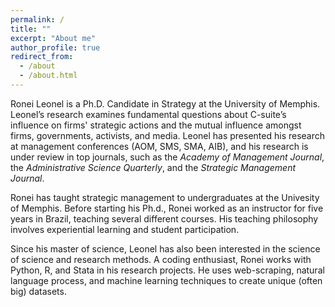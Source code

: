 ```yaml
---
permalink: /
title: ""
excerpt: "About me"
author_profile: true
redirect_from: 
  - /about
  - /about.html
---
```


Ronei Leonel is a Ph.D. Candidate in Strategy at the University of Memphis. Leonel’s research examines fundamental questions about C-suite’s influence on firms' strategic actions and the mutual influence amongst firms, governments, activists, and media. Leonel has presented his research at management conferences (AOM, SMS, SMA, AIB), and his research is under review in top journals, such as the *Academy of Management Journal*, the *Administrative Science Quarterly*, and the *Strategic Management Journal*.

Ronei has taught strategic management to undergraduates at the Univesity of Memphis. Before starting his Ph.d., Ronei worked as an instructor for five years in Brazil, teaching several different courses. His teaching philosophy involves experiential learning and student participation.

Since his master of science, Leonel has also been interested in the science of science and research methods. A coding enthusiast, Ronei works with Python, R, and Stata in his research projects. He uses web-scraping, natural language process, and machine learning techniques to create unique (often big) datasets.
